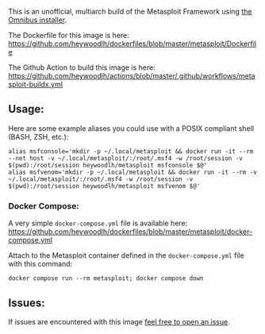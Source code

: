 This is an unofficial, multiarch build of the Metasploit Framework using [the Omnibus installer](https://github.com/rapid7/metasploit-omnibus).

The Dockerfile for this image is here: https://github.com/heywoodlh/dockerfiles/blob/master/metasploit/Dockerfile

The Github Action to build this image is here: https://github.com/heywoodlh/actions/blob/master/.github/workflows/metasploit-buildx.yml

## Usage: 

Here are some example aliases you could use with a POSIX compliant shell (BASH, ZSH, etc.):

```
alias msfconsole='mkdir -p ~/.local/metasploit && docker run -it --rm --net host -v ~/.local/metasploit/:/root/.msf4 -w /root/session -v $(pwd):/root/session heywoodlh/metasploit msfconsole $@'
alias msfvenom='mkdir -p ~/.local/metasploit && docker run -it --rm -v ~/.local/metasploit/:/root/.msf4 -w /root/session -v $(pwd):/root/session heywoodlh/metasploit msfvenom $@'
```

### Docker Compose:

A very simple `docker-compose.yml` file is available here: <https://github.com/heywoodlh/dockerfiles/blob/master/metasploit/docker-compose.yml>

Attach to the Metasploit container defined in the `docker-compose.yml` file with this command:

```
docker compose run --rm metasploit; docker compose down
```

## Issues:

If issues are encountered with this image [feel free to open an issue](https://github.com/heywoodlh/dockerfiles/issues/new).
